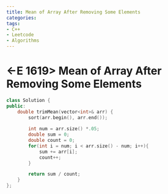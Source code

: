 ```yaml
---
title: Mean of Array After Removing Some Elements
categories:
tags:
- C++
- Leetcode
- Algorithms
---
```


# <-E 1619> Mean of Array After Removing Some Elements

```c++
class Solution {
public:
    double trimMean(vector<int>& arr) {
        sort(arr.begin(), arr.end());
        
        int num = arr.size() *.05;
        double sum = 0;
        double count = 0;
        for(int i = num; i < arr.size() - num; i++){
            sum += arr[i];
            count++;
        }

        return sum / count;
    }
};
```

